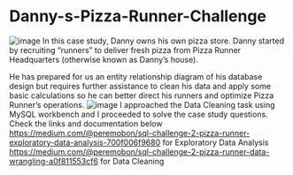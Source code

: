 # Danny-s-Pizza-Runner-Challenge
![image](https://github.com/user-attachments/assets/2fb20666-bb5f-422c-a28c-773c7d618276)
In this case study, Danny owns his own pizza store. Danny started by recruiting “runners” to deliver fresh pizza from Pizza Runner Headquarters (otherwise known as Danny’s house).

He has prepared for us an entity relationship diagram of his database design but requires further assistance to clean his data and apply some basic calculations so he can better direct his runners and optimize Pizza Runner’s operations.
![image](https://github.com/user-attachments/assets/8eb58d78-ed43-4505-adbd-d4197ff0d9fd)
I approached the Data Cleaning task using MySQL workbench and I proceeded to solve the case study questions. Check the links and documentation below
https://medium.com/@peremobon/sql-challenge-2-pizza-runner-exploratory-data-analysis-700f006f9680 for Exploratory Data Analysis
https://medium.com/@peremobon/sql-challenge-2-pizza-runner-data-wrangling-a0f811553cf6 for Data Cleaning

